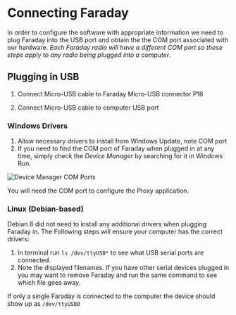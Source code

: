 # Connecting Faraday
In order to configure the software with appropriate information we need to plug Faraday into the USB port and obtain the the COM port associated with our hardware. *Each Faraday radio will have a different COM port so these steps apply to any radio being plugged into a computer*.

## Plugging in USB

 1. Connect Micro-USB cable to Faraday Micro-USB connector P16
 
 <Insert Image Here>

 2. Connect Micro-USB cable to computer USB port

 <insert Image Here>
 
### Windows Drivers
 1. Allow necessary drivers to install from Windows Update, note COM port
 2. If you need to find the COM port of Faraday when plugged in at any time, simply check the *Device Manager* by searching for it in Windows Run.

 ![Device Manager COM Ports](https://faradayrf.com/wp-content/uploads/2017/01/Device-Manager-COMport-1.png)
 
 You will need the COM port to configure the Proxy application.
 
### Linux (Debian-based)
Debian 8 did not need to install any additional drivers when plugging Faraday in. The Following steps will ensure your computer has the correct drivers:

 1. In terminal run ```ls /dev/ttyUSB*``` to see what USB serial ports are connected.
 2. Note the displayed filenames. If you have other serial devices plugged in you may want to remove Faraday and run the same command to see which file goes away.
 
If only a single Faraday is connected to the computer the device should show up as ```/dev/ttyUSB0```